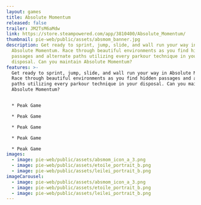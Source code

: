 ```yaml
---
layout: games
title: Absolute Momentum
released: false
trailer: JM2TsM6aMdw
link: https://store.steampowered.com/app/3810400/Absolute_Momentum/
thumbnail: pie-web/public/assets/absmom_banner.jpg
description: Get ready to sprint, jump, slide, and wall run your way in
  Absolute Momentum. Race through beautiful environments as you find hidden
  passages and alternate paths utilizing every parkour technique in your
  disposal. Can you maintain Absolute Momentum?
features: >-
  Get ready to sprint, jump, slide, and wall run your way in Absolute Momentum.
  Race through beautiful environments as you find hidden passages and alternate
  paths utilizing every parkour technique in your disposal. Can you maintain
  Absolute Momentum?


  * Peak Game

  * Peak Game

  * Peak Game

  * Peak Game

  * Peak Game
images:
  - image: pie-web/public/assets/absmom_icon_a_3.png
  - image: pie-web/public/assets/etoile_portrait_b.png
  - image: pie-web/public/assets/leilei_portrait_b.png
imageCarousel:
  - image: pie-web/public/assets/absmom_icon_a_3.png
  - image: pie-web/public/assets/etoile_portrait_b.png
  - image: pie-web/public/assets/leilei_portrait_b.png
---
```

